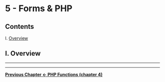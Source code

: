 # 5 - Forms & PHP

## Contents
<!--- Local Navigation --->
I. [Overview](#section1)

## I. <a id="section1">Overview


<hr><hr>

**[Previous Chapter <- PHP Functions (chapter 4)](php-4.md)**
